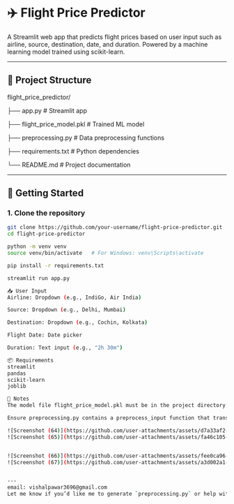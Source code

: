 # ✈️ Flight Price Predictor

A Streamlit web app that predicts flight prices based on user input such as airline, source, destination, date, and duration. Powered by a machine learning model trained using scikit-learn.

---

## 🔧 Project Structure

flight_price_predictor/

├── app.py # Streamlit app

├── flight_price_model.pkl # Trained ML model

├── preprocessing.py # Data preprocessing functions

├── requirements.txt # Python dependencies

└── README.md # Project documentation


---

## 🚀 Getting Started

### 1. Clone the repository

```bash
git clone https://github.com/your-username/flight-price-predictor.git
cd flight-price-predictor

python -m venv venv
source venv/bin/activate   # For Windows: venv\Scripts\activate

pip install -r requirements.txt

streamlit run app.py

📥 User Input
Airline: Dropdown (e.g., IndiGo, Air India)

Source: Dropdown (e.g., Delhi, Mumbai)

Destination: Dropdown (e.g., Cochin, Kolkata)

Flight Date: Date picker

Duration: Text input (e.g., "2h 30m")

📦 Requirements
streamlit
pandas
scikit-learn
joblib

📌 Notes
The model file flight_price_model.pkl must be in the project directory.

Ensure preprocessing.py contains a preprocess_input function that transforms user input to the model’s expected format.

![Screenshot (64)](https://github.com/user-attachments/assets/d7a33af2-f482-4293-94d0-0e91d806d1a9)
![Screenshot (65)](https://github.com/user-attachments/assets/fa46c105-bfe4-4f29-a276-2240ff663203)


![Screenshot (66)](https://github.com/user-attachments/assets/fee0ca96-8c23-4422-8e26-1e9978d2409c)
![Screenshot (67)](https://github.com/user-attachments/assets/a3d002a1-2ae0-4d93-bcbe-b593234f0d22)


---
email: vishalpawar3696@gmail.com
Let me know if you’d like me to generate `preprocessing.py` or help with `app.py` content too.
